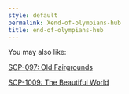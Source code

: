 ```yaml
---
style: default
permalink: Xend-of-olympians-hub
title: end-of-olympians-hub
---
```

You may also like:

[SCP-097: Old Fairgrounds](http://scp-wiki.net/scp-097)

[SCP-1009: The Beautiful World](http://scp-wiki.net/scp-1009)
